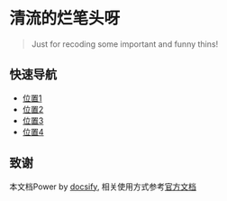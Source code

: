 # 清流的烂笔头呀

> Just for recoding some important and funny thins!

## 快速导航

- [位置1]()
- [位置2]()
- [位置3]()
- [位置4]()


## 致谢

 本文档Power by [docsify](https://docsify.js.org/), 相关使用方式参考[官方文档](https://docsify.js.org/#/quickstart)